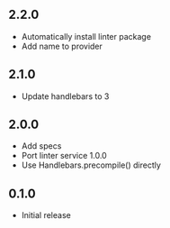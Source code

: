 ## 2.2.0
* Automatically install linter package
* Add name to provider

## 2.1.0
* Update handlebars to 3

## 2.0.0
* Add specs
* Port linter service 1.0.0
* Use Handlebars.precompile() directly

## 0.1.0
* Initial release
